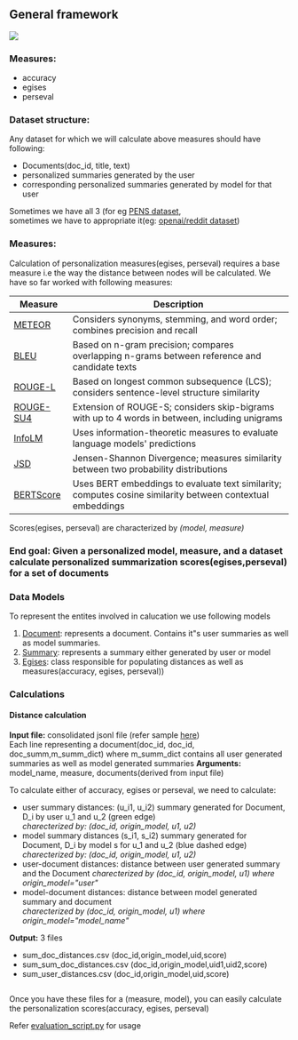 ## General framework
![](img/triangulation.png)  
### Measures:
- accuracy
- egises
- perseval

### Dataset structure:
Any dataset for which we will calculate above measures should have following:
- Documents(doc_id, title, text)
- personalized summaries generated by the user
- corresponding personalized summaries generated by model for that user

Sometimes we have all 3 (for eg [PENS dataset](https://github.com/LLluoling/PENS-Personalized-News-Headline-Generation),  
sometimes we have to appropriate it(eg: [openai/reddit dataset](https://huggingface.co/datasets/openai/summarize_from_feedback))

### Measures:
Calculation of personalization measures(egises, perseval) requires a base measure i.e the way the distance between nodes will be calculated.
We have so far worked with following measures:

| Measure                                                        | Description                                                                                                        |
|----------------------------------------------------------------|--------------------------------------------------------------------------------------------------------------------|
| [METEOR](https://huggingface.co/spaces/evaluate-metric/meteor) | Considers synonyms, stemming, and word order; combines precision and recall                                        |
| [BLEU](https://en.wikipedia.org/wiki/BLEU)                                                       | Based on n-gram precision; compares overlapping n-grams between reference and candidate texts                      |
| [ROUGE-L](https://en.wikipedia.org/wiki/ROUGE_(metric))                                                    | Based on longest common subsequence (LCS); considers sentence-level structure similarity                          |
| [ROUGE-SU4](https://en.wikipedia.org/wiki/ROUGE_(metric))                                                  | Extension of ROUGE-S; considers skip-bigrams with up to 4 words in between, including unigrams                     |
| [InfoLM](https://lightning.ai/docs/torchmetrics/stable/text/infolm.html)                                                     | Uses information-theoretic measures to evaluate language models' predictions                                       |
| [JSD](https://en.wikipedia.org/wiki/Jensen%E2%80%93Shannon_divergence)                                                        | Jensen-Shannon Divergence; measures similarity between two probability distributions                               |
| [BERTScore](https://huggingface.co/spaces/evaluate-metric/bertscore)                                                  | Uses BERT embeddings to evaluate text similarity; computes cosine similarity between contextual embeddings         |


Scores(egises, perseval) are characterized by _(model, measure)_ 


### End goal: Given a personalized model, measure, and a dataset calculate personalized summarization scores(egises,perseval)  for a set of documents

### Data Models
To represent the entites involved in calucation we use following models
1. [Document](https://github.com/KDM-LAB/egises/blob/881e1c6ecf60dc1a501a40311a867a1f9b81669a/egises/models.py#L41): represents a document. Contains it"s user summaries as well as model summaries.  
2. [Summary](https://github.com/KDM-LAB/egises/blob/881e1c6ecf60dc1a501a40311a867a1f9b81669a/egises/models.py#L30): represents a summary either generated by user or model 
3. [Egises](https://github.com/KDM-LAB/egises/blob/881e1c6ecf60dc1a501a40311a867a1f9b81669a/egises/models.py#L112): class responsible for populating distances as well as measures(accuracy, egises, perseval))

### Calculations
#### Distance calculation
**Input file:** consolidated jsonl file (refer sample [here]())  
Each line representing a document(doc_id, doc_id, doc_summ,m_summ_dict) where m_summ_dict contains all user generated summaries as well as model generated summaries
**Arguments:** model_name, measure, documents(derived from input file)

To calculate either of accuracy, egises or perseval, we need to calculate: 
- user summary distances: (u_i1, u_i2) summary generated for Document, D_i by user u_1 and u_2 (green edge)  
_charecterized by:  (doc_id, origin_model, u1, u2)_
- model summary distances (s_i1, s_i2) summary generated for Document, D_i by model s for u_1 and u_2 (blue dashed edge)  
_charecterized by:  (doc_id, origin_model, u1, u2)_
- user-document distances: distance between user generated summary and the Document 
_charecterized by (doc_id, origin_model, u1) where origin_model="user"_
- model-document distances: distance between model generated summary and document  
_charecterized by (doc_id, origin_model, u1) where origin_model="model_name"_

**Output:**  3 files
- sum_doc_distances.csv (doc_id,origin_model,uid,score)
- sum_sum_doc_distances.csv (doc_id,origin_model,uid1,uid2,score)
- sum_user_distances.csv (doc_id,origin_model,uid,score)
 
```python

```
Once you have these files for a (measure, model), you can easily calculate the personalization scores(accuracy, egises, perseval)

Refer [evaluation_script.py](https://github.com/KDM-LAB/Evaluation-Framework-for-Personalized-Summarization/blob/main/EGISES_subjectivity/evaluation_script.py) for usage


